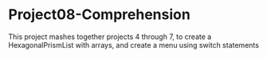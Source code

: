 # Project08-Comprehension
This project mashes together projects 4 through 7, to create a HexagonalPrismList with arrays, and create a menu using switch statements
